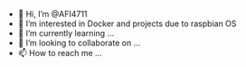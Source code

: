 - 👋 Hi, I’m @AFI4711
- 👀 I’m interested in Docker and projects due to raspbian OS
- 🌱 I’m currently learning ...
- 💞️ I’m looking to collaborate on ...
- 📫 How to reach me ...

<!---
AFI4711/AFI4711 is a ✨ special ✨ repository because its `README.md` (this file) appears on your GitHub profile.
You can click the Preview link to take a look at your changes.
--->
